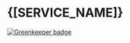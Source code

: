 # {[SERVICE_NAME]}

[![Greenkeeper badge](https://badges.greenkeeper.io/patrickleet/meta-template-servicebus-microservice.svg)](https://greenkeeper.io/)
